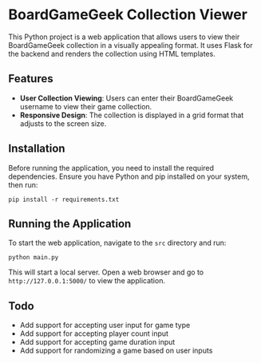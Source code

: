# BoardGameGeek Collection Viewer

This Python project is a web application that allows users to view their BoardGameGeek collection in a visually appealing format. It uses Flask for the backend and renders the collection using HTML templates.

## Features

- **User Collection Viewing**: Users can enter their BoardGameGeek username to view their game collection.
- **Responsive Design**: The collection is displayed in a grid format that adjusts to the screen size.

## Installation

Before running the application, you need to install the required dependencies. Ensure you have Python and pip installed on your system, then run:

```
pip install -r requirements.txt

```


## Running the Application

To start the web application, navigate to the `src` directory and run:
    
```
python main.py
```

This will start a local server. Open a web browser and go to `http://127.0.0.1:5000/` to view the application.

## Todo

- Add support for accepting user input for game type
- Add support for accepting player count input
- Add support for accepting game duration input
- Add support for randomizing a game based on user inputs